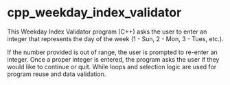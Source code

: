 # cpp_weekday_index_validator
This Weekday Index Validator program (C++) asks the user to enter an integer that represents the day of the week 
(1 - Sun, 2 - Mon, 3 - Tues, etc.).

If the number provided is out of range, the user is prompted to re-enter an integer. Once a proper integer is entered, the program asks the user if they would like to continue or quit. While loops and selection logic are used for program reuse and data validation. 
